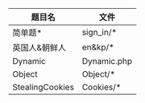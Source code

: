 |题目名|文件|
|-|-|
|简单题*|sign_in/*|
|英国人&朝鲜人|en&kp/*|
|Dynamic|Dynamic.php|
|Object|Object/*|
|StealingCookies|Cookies/*|